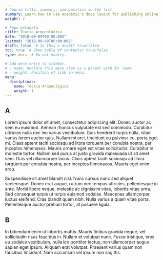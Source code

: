 ```yaml
---
# Course title, summary, and position in the list.
summary: Learn how to use Academic's docs layout for publishing online courses, software documentation, and tutorials.
weight: 2

# Page metadata.
title: Teoria Arqueológica
date: "2018-09-09T00:00:00Z"
lastmod: "2018-09-09T00:00:00Z"
draft: false  # Is this a draft? true/false
toc: true  # Show table of contents? true/false
type: docs  # Do not modify.

# Add menu entry to sidebar.
# - name: Declare this menu item as a parent with ID `name`.
# - weight: Position of link in menu.
menu:
  disciplinas:
    name: Teoria Arqueológica
    weight: 1
---
```


## A
Lorem ipsum dolor sit amet, consectetur adipiscing elit. Donec auctor ac sem eu euismod. Aenean rhoncus vulputate est sed commodo. Curabitur ultricies nulla nec leo varius vestibulum. Duis hendrerit turpis nulla, vitae varius lorem auctor quis. Nullam mi orci, tincidunt eu pulvinar eu, porta eget mi. Class aptent taciti sociosqu ad litora torquent per conubia nostra, per inceptos himenaeos. Mauris ornare eget est vitae sollicitudin. Curabitur in molestie tortor. Nullam sed purus at justo gravida malesuada ut sit amet sem. Duis vel ullamcorper lacus. Class aptent taciti sociosqu ad litora torquent per conubia nostra, per inceptos himenaeos. Mauris eget enim arcu.

Suspendisse sit amet blandit nisl. Nunc cursus nunc sed aliquet scelerisque. Donec erat augue, rutrum nec tempus ultricies, pellentesque in ante. Morbi libero neque, molestie ac dignissim vitae, lobortis vitae urna. Sed consequat turpis ut turpis euismod sodales. Maecenas ullamcorper luctus eleifend. Cras blandit quam nibh. Nulla varius a quam vitae porta. Pellentesque auctor pretium tortor, at posuere ligula.

## B
In bibendum enim ut lobortis mattis. Mauris finibus gravida neque, vel sollicitudin risus faucibus in. Nullam et volutpat nunc. Fusce tristique, eros eu sodales vestibulum, nulla leo porttitor lectus, non ullamcorper augue sapien eget ipsum. Aliquam erat volutpat. Praesent varius quam non faucibus tincidunt. Nam accumsan vel ipsum non sagittis.